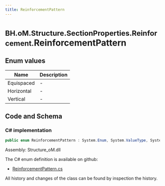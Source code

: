 ```yaml
---
title: ReinforcementPattern
---
```


# <small>BH.oM.Structure.SectionProperties.Reinforcement.</small>**ReinforcementPattern**



## Enum values

| Name            | Description                                                    |
|-----------------|----------------------------------------------------------------|
| Equispaced |  -  |
| Horizontal |  -  |
| Vertical |  -  |


## Code and Schema

### C# implementation

``` C# title="C#"
public enum ReinforcementPattern : System.Enum, System.ValueType, System.IComparable, System.ISpanFormattable, System.IFormattable, System.IConvertible
```

Assembly: Structure_oM.dll

The C# enum definition is available on github:

- [ReinforcementPattern.cs](https://github.com/BHoM/BHoM/blob/develop/Structure_oM/SectionProperties\Enums\ReinforcementPattern.cs)

All history and changes of the class can be found by inspection the history.
